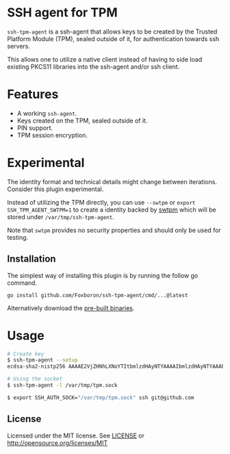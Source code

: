 SSH agent for TPM
=================

`ssh-tpm-agent` is a ssh-agent that allows keys to be created by the Trusted
Platform Module (TPM), sealed outside of it, for authentication towards ssh
servers.

This allows one to utilize a native client instead of having to side load
existing PKCS11 libraries into the ssh-agent and/or ssh client.

# Features

* A working `ssh-agent`.
* Keys created on the TPM, sealed outside of it.
* PIN support.
* TPM session encryption.

# Experimental

The identity format and technical details might change between iterations.
Consider this plugin experimental.

Instead of utilizing the TPM directly, you can use `--swtpm` or `export
SSH_TPM_AGENT_SWTPM=1` to create a identity backed by
[swtpm](https://github.com/stefanberger/swtpm) which will be stored under
`/var/tmp/ssh-tpm-agent`.

Note that `swtpm` provides no security properties and should only be used for
testing.

## Installation

The simplest way of installing this plugin is by running the follow go command.

`go install github.com/Foxboron/ssh-tpm-agent/cmd/...@latest`

Alternatively download the [pre-built binaries](https://github.com/foxboron/ssh-tpm-plugin/releases).

# Usage

```bash
# Create key
$ ssh-tpm-agent --setup
ecdsa-sha2-nistp256 AAAAE2VjZHNhLXNoYTItbmlzdHAyNTYAAAAIbmlzdHAyNTYAAABBBN9BTy8bdarJoivDAQv0rVdJDvapvaNcFnCzqq8M5MFqQzxSdFEJCMAODngCFnuOnVRt1CCuEvnrfZQNj2XkHhU=

# Using the socket
$ ssh-tpm-agent -l /var/tmp/tpm.sock

$ export SSH_AUTH_SOCK="/var/tmp/tpm.sock" ssh git@github.com
```

## License

Licensed under the MIT license. See [LICENSE](LICENSE) or http://opensource.org/licenses/MIT
